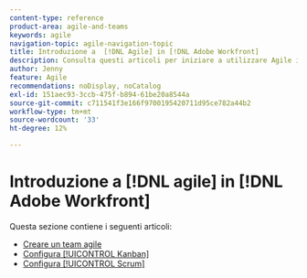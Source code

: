 ```yaml
---
content-type: reference
product-area: agile-and-teams
keywords: agile
navigation-topic: agile-navigation-topic
title: Introduzione a  [!DNL Agile] in [!DNL Adobe Workfront]
description: Consulta questi articoli per iniziare a utilizzare Agile in Workfront.
author: Jenny
feature: Agile
recommendations: noDisplay, noCatalog
exl-id: 151aec93-3ccb-475f-b894-61be20a8544a
source-git-commit: c711541f3e166f9700195420711d95ce782a44b2
workflow-type: tm+mt
source-wordcount: '33'
ht-degree: 12%

---
```


# Introduzione a [!DNL agile] in [!DNL Adobe Workfront]

Questa sezione contiene i seguenti articoli:

* [Creare un team agile](../../agile/get-started-with-agile-in-workfront/create-an-agile-team.md)
* [Configura [!UICONTROL Kanban]](../../agile/get-started-with-agile-in-workfront/configure-kanban.md)
* [Configura [!UICONTROL Scrum]](../../agile/get-started-with-agile-in-workfront/configure-scrum.md)
